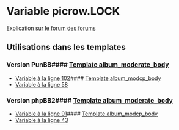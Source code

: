# Variable picrow.LOCK
[Explication sur le forum des forums](http://forum.forumactif.com/t294113-listing-des-variables#picrow.LOCK)
## Utilisations dans les templates
### Version PunBB#### [Template album_moderate_body](punbb/album_moderate_body.md)
* [Variable à la ligne 102](../punbb/album_moderate_body.tpl#L102)#### [Template album_modcp_body](punbb/album_modcp_body.md)
* [Variable à la ligne 58](../punbb/album_modcp_body.tpl#L58)
### Version phpBB2#### [Template album_moderate_body](subsilver/album_moderate_body.md)
* [Variable à la ligne 91](../subsilver/album_moderate_body.tpl#L91)#### [Template album_modcp_body](subsilver/album_modcp_body.md)
* [Variable à la ligne 43](../subsilver/album_modcp_body.tpl#L43)